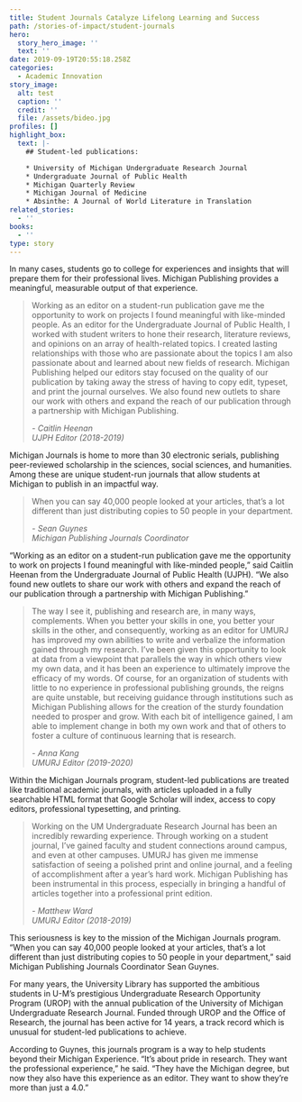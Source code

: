 ```yaml
---
title: Student Journals Catalyze Lifelong Learning and Success
path: /stories-of-impact/student-journals
hero:
  story_hero_image: ''
  text: ''
date: 2019-09-19T20:55:18.258Z
categories:
  - Academic Innovation
story_image:
  alt: test
  caption: ''
  credit: ''
  file: /assets/bideo.jpg
profiles: []
highlight_box:
  text: |-
    ## Student-led publications:

    * University of Michigan Undergraduate Research Journal
    * Undergraduate Journal of Public Health
    * Michigan Quarterly Review
    * Michigan Journal of Medicine
    * Absinthe: A Journal of World Literature in Translation
related_stories:
  - ''
books:
  - ''
type: story
---
```

In many cases, students go to college for experiences and insights that will prepare them for their professional lives. Michigan Publishing provides a meaningful, measurable output of that experience.

<blockquote class="quote full yellow"><p>Working as an editor on a student-run publication gave me the opportunity to work on projects I found meaningful with like-minded people. As an editor for the Undergraduate Journal of Public Health, I worked with student writers to hone their research, literature reviews, and opinions on an array of health-related topics. I created lasting relationships with those who are passionate about the topics I am also passionate about and learned about new fields of research. Michigan Publishing helped our editors stay focused on the quality of our publication by taking away the stress of having to copy edit, typeset, and print the journal ourselves. We also found new outlets to share our work with others and expand the reach of our publication through a partnership with Michigan Publishing.</p><footer><cite>- Caitlin Heenan<br>UJPH Editor (2018-2019)</cite></footer></blockquote>

Michigan Journals is home to more than 30 electronic serials, publishing peer-reviewed scholarship in the sciences, social sciences, and humanities. Among these are unique student-run journals that allow students at Michigan to publish in an impactful way.

<blockquote class="quote floated blue"><p>When you can say 40,000 people looked at your articles, that’s a lot different than just distributing copies to 50 people in your department.</p><footer><cite>- Sean Guynes<br>Michigan Publishing Journals Coordinator</cite></footer></blockquote>

“Working as an editor on a student-run publication gave me the opportunity to work on projects I found meaningful with like-minded people,” said Caitlin Heenan from the Undergraduate Journal of Public Health (UJPH). “We also found new outlets to share our work with others and expand the reach of our publication through a partnership with Michigan Publishing.”

<blockquote class="quote full yellow"><p>The way I see it, publishing and research are, in many ways, complements. When you better your skills in one, you better your skills in the other, and consequently, working as an editor for UMURJ has improved my own abilities to write and verbalize the information gained through my research. I’ve been given this opportunity to look at data from a viewpoint that parallels the way in which others view my own data, and it has been an experience to ultimately improve the efficacy of my words. Of course, for an organization of students with little to no experience in professional publishing grounds, the reigns are quite unstable, but receiving guidance through institutions such as Michigan Publishing allows for the creation of the sturdy foundation needed to prosper and grow. With each bit of intelligence gained, I am able to implement change in both my own work and that of others to foster a culture of continuous learning that is research.</p><footer><cite>- Anna Kang<br>UMURJ Editor (2019-2020)</cite></footer></blockquote>

Within the Michigan Journals program, student-led publications are treated like traditional academic journals, with articles uploaded in a fully searchable HTML format that Google Scholar will index, access to copy editors, professional typesetting, and printing.

<blockquote class="quote floated blue"><p>Working on the UM Undergraduate Research Journal has been an incredibly rewarding experience. Through working on a student journal, I’ve gained faculty and student connections around campus, and even at other campuses. UMURJ has given me immense satisfaction of seeing a polished print and online journal, and a feeling of accomplishment after a year’s hard work. Michigan Publishing has been instrumental in this process, especially in bringing a handful of articles together into a professional print edition.</p><footer><cite>- Matthew Ward<br>UMURJ Editor (2018-2019)</cite></footer></blockquote>

This seriousness is key to the mission of the Michigan Journals program. “When you can say 40,000 people looked at your articles, that’s a lot different than just distributing copies to 50 people in your department,” said Michigan Publishing Journals Coordinator Sean Guynes.

For many years, the University Library has supported the ambitious students in U-M’s prestigious Undergraduate Research Opportunity Program (UROP) with the annual publication of the University of Michigan Undergraduate Research Journal. Funded through UROP and the Office of Research, the journal has been active for 14 years, a track record which is unusual for student-led publications to achieve. 

According to Guynes, this journals program is a way to help students beyond their Michigan Experience. “It’s about pride in research. They want the professional experience,” he said.  “They have the Michigan degree, but now they also have this experience as an editor. They want to show they’re more than just a 4.0.”

